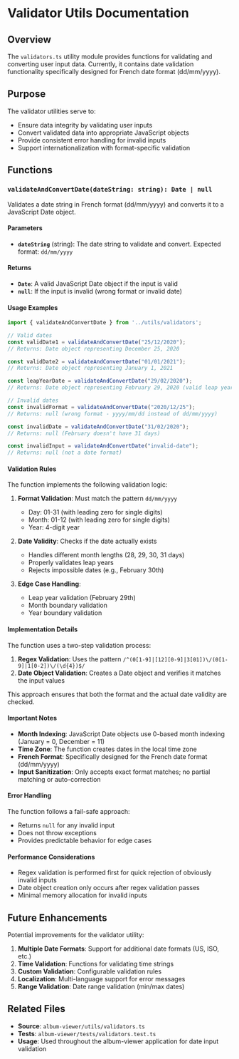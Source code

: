 # Validator Utils Documentation

## Overview

The `validators.ts` utility module provides functions for validating and converting user input data. Currently, it contains date validation functionality specifically designed for French date format (dd/mm/yyyy).

## Purpose

The validator utilities serve to:
- Ensure data integrity by validating user inputs
- Convert validated data into appropriate JavaScript objects
- Provide consistent error handling for invalid inputs
- Support internationalization with format-specific validation

## Functions

### `validateAndConvertDate(dateString: string): Date | null`

Validates a date string in French format (dd/mm/yyyy) and converts it to a JavaScript Date object.

#### Parameters

- **`dateString`** (string): The date string to validate and convert. Expected format: `dd/mm/yyyy`

#### Returns

- **`Date`**: A valid JavaScript Date object if the input is valid
- **`null`**: If the input is invalid (wrong format or invalid date)

#### Usage Examples

```typescript
import { validateAndConvertDate } from '../utils/validators';

// Valid dates
const validDate1 = validateAndConvertDate("25/12/2020");
// Returns: Date object representing December 25, 2020

const validDate2 = validateAndConvertDate("01/01/2021");
// Returns: Date object representing January 1, 2021

const leapYearDate = validateAndConvertDate("29/02/2020");
// Returns: Date object representing February 29, 2020 (valid leap year)

// Invalid dates
const invalidFormat = validateAndConvertDate("2020/12/25");
// Returns: null (wrong format - yyyy/mm/dd instead of dd/mm/yyyy)

const invalidDate = validateAndConvertDate("31/02/2020");
// Returns: null (February doesn't have 31 days)

const invalidInput = validateAndConvertDate("invalid-date");
// Returns: null (not a date format)
```

#### Validation Rules

The function implements the following validation logic:

1. **Format Validation**: Must match the pattern `dd/mm/yyyy`
   - Day: 01-31 (with leading zero for single digits)
   - Month: 01-12 (with leading zero for single digits)
   - Year: 4-digit year

2. **Date Validity**: Checks if the date actually exists
   - Handles different month lengths (28, 29, 30, 31 days)
   - Properly validates leap years
   - Rejects impossible dates (e.g., February 30th)

3. **Edge Case Handling**:
   - Leap year validation (February 29th)
   - Month boundary validation
   - Year boundary validation

#### Implementation Details

The function uses a two-step validation process:

1. **Regex Validation**: Uses the pattern `/^(0[1-9]|[12][0-9]|3[01])\/(0[1-9]|1[0-2])\/(\d{4})$/`
2. **Date Object Validation**: Creates a Date object and verifies it matches the input values

This approach ensures that both the format and the actual date validity are checked.

#### Important Notes

- **Month Indexing**: JavaScript Date objects use 0-based month indexing (January = 0, December = 11)
- **Time Zone**: The function creates dates in the local time zone
- **French Format**: Specifically designed for the French date format (dd/mm/yyyy)
- **Input Sanitization**: Only accepts exact format matches; no partial matching or auto-correction

#### Error Handling

The function follows a fail-safe approach:
- Returns `null` for any invalid input
- Does not throw exceptions
- Provides predictable behavior for edge cases

#### Performance Considerations

- Regex validation is performed first for quick rejection of obviously invalid inputs
- Date object creation only occurs after regex validation passes
- Minimal memory allocation for invalid inputs

## Future Enhancements

Potential improvements for the validator utility:

1. **Multiple Date Formats**: Support for additional date formats (US, ISO, etc.)
2. **Time Validation**: Functions for validating time strings
3. **Custom Validation**: Configurable validation rules
4. **Localization**: Multi-language support for error messages
5. **Range Validation**: Date range validation (min/max dates)

## Related Files

- **Source**: `album-viewer/utils/validators.ts`
- **Tests**: `album-viewer/tests/validators.test.ts`
- **Usage**: Used throughout the album-viewer application for date input validation
